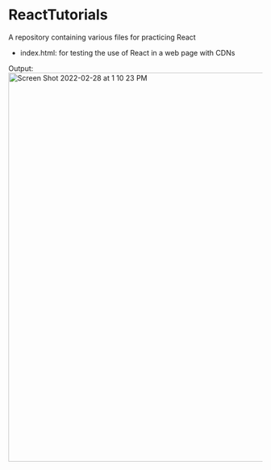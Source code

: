 # ReactTutorials
A repository containing various files for practicing React
- index.html: for testing the use of React in a web page with CDNs

Output:
<img width="772" alt="Screen Shot 2022-02-28 at 1 10 23 PM" src="https://user-images.githubusercontent.com/67937281/156035496-c7e63bc2-8c72-4cdd-a0f9-df52d95c3eda.png">
